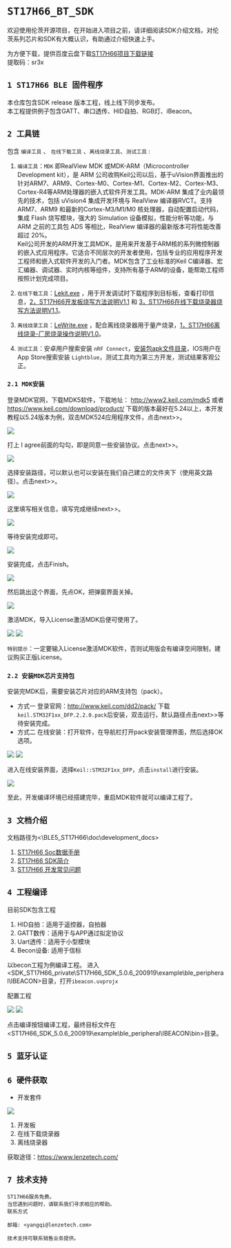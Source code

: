 # `ST17H66_BT_SDK`

欢迎使用伦茨开源项目，在开始进入项目之前，请详细阅读SDK介绍文档，对伦茨系列芯片和SDK有大概认识，有助通过介绍快速上手。

为方便下载，提供百度云盘下载[ST17H66项目下载链接](https://pan.baidu.com/s/1AhewCj6NejWPhtIfEG4tCw)  
提取码：sr3x

## `1 ST17H66 BLE 固件程序`
本仓库包含SDK release 版本工程，线上线下同步发布。  
本工程提供例子包含GATT、串口透传、HID自拍、RGB灯、iBeacon。

## `2 工具链`

包含 `编译工具` 、 `在线下载工具` 、`离线烧录工具`、`测试工具`  :

1.  `编译工具`：`MDK` 即RealView MDK 或MDK-ARM（Microcontroller Development kit），是 ARM 公司收购Keil公司以后，基于uVision界面推出的针对ARM7、ARM9、Cortex-M0、Cortex-M1、Cortex-M2、Cortex-M3、Cortex-R4等ARM处理器的嵌入式软件开发工具。MDK-ARM 集成了业内最领先的技术，包括 uVision4 集成开发环境与 RealView 编译器RVCT。支持 ARM7、ARM9 和最新的Cortex-M3/M1/M0 核处理器，自动配置启动代码，集成 Flash 烧写模块，强大的 Simulation 设备模拟，性能分析等功能，与 ARM 之前的工具包 ADS 等相比，RealView 编译器的最新版本可将性能改善超过 20%。  
Keil公司开发的ARM开发工具MDK，是用来开发基于ARM核的系列微控制器的嵌入式应用程序。它适合不同层次的开发者使用，包括专业的应用程序开发工程师和嵌入式软件开发的入门者。MDK包含了工业标准的Keil C编译器、宏汇编器、调试器、实时内核等组件，支持所有基于ARM的设备，能帮助工程师按照计划完成项目。

2. `在线下载工具`：[Lekit.exe](./doc/development_docs/1，ST17H66开发套件入门及调试) ，用于开发调试时下载程序到目标板，查看打印信息，[2，ST17H66开发板烧写方法说明V1.1](./doc/development_docs/1，ST17H66开发套件入门及调试) 和 [3，ST17H66在线下载烧录器烧写方法说明V1.1](./doc/development_docs/1，ST17H66开发套件入门及调试)。
  
3. `离线烧录工具`：[LeWrite.exe](./doc/development_docs/4，ST17H66烧录) ，配合离线烧录器用于量产烧录，[1，ST17H66离线烧录-厂房烧录操作说明V1.0](./doc/development_docs/4，ST17H66烧录)。

4. `测试工具`：安卓用户搜索安装 `nRF Connect`，[安装包apk文件目录](./doc/tools)，IOS用户在App Store搜索安装 `Lightblue`，测试工具均为第三方开发，测试结果客观公正。


### `2.1 MDK安装`
登录MDK官网，下载MDK5软件，下载地址：
http://www2.keil.com/mdk5  或者 https://www.keil.com/download/product/
下载的版本最好在5.24以上，本开发教程以5.24版本为例，双击MDK524应用程序文件，点击next>>。

![](doc/image/development_install/mdk01.png)

打上 I agree前面的勾勾，即是同意一些安装协议。点击next>>。

![](doc/image/development_install/mdk02.png)

选择安装路径，可以默认也可以安装在我们自己建立的文件夹下（使用英文路径）。点击next>>。

![](doc/image/development_install/mdk03.png)

这里填写相关信息，填写完成继续next>>。

![](doc/image/development_install/mdk04.png)

等待安装完成即可。

![](doc/image/development_install/mdk05.png)

安装完成，点击Finish。

![](doc/image/development_install/mdk06.png)

然后跳出这个界面，先点OK，把弹窗界面关掉。

![](doc/image/development_install/mdk07.png)

激活MDK，导入License激活MDK后便可使用了。

![](doc/image/development_install/mdk08.png)
![](doc/image/development_install/mdk09.png)

`特别提示`：一定要输入License激活MDK软件，否则试用版会有编译空间限制，建议购买正版License。

### `2.2 安装MDK芯片支持包`
安装完MDK后，需要安装芯片对应的ARM支持包（pack）。  
- 方式一 登录官网：http://www.keil.com/dd2/pack/ 下载 `keil.STM32F1xx_DFP.2.2.0.pack`后安装，双击运行，默认路径点击next>>等待安装完成。
- 方式二 在线安装：打开软件，在导航栏打开pack安装管理界面，然后选择OK选项。

![](doc/image/development_install/mdk_pack02.png)
![](doc/image/development_install/mdk_pack03.png)

进入在线安装界面，选择`Keil::STM32F1xx_DFP`，点击`install`进行安装。

![](doc/image/development_install/mdk_pack04.png)

至此，开发编译环境已经搭建完毕，重启MDK软件就可以编译工程了。

## `3 文档介绍`

文档路径为<\BLE5_ST17H66\doc\development_docs>

1. [ST17H66 Soc数据手册](./doc/development_docs/3，ST17H66参考资料)
2. [ST17H66 SDK简介](./doc/development_docs/3，ST17H66参考资料)
3. [ST17H66 开发常见问题](./doc/development_docs/3，ST17H66参考资料/3，ST17H66开发常见问题.md)
   
## `4 工程编译`

目前SDK包含工程 

1. HID自拍：适用于遥控器，自拍器
2. GATT数传：适用于与APP通过拟定协议
3. Uart透传：适用于小型模块
4. Becon设备: 适用于信标 
   
以becon工程为例编译工程。
进入<SDK_ST17H66_private\ST17H66_SDK_5.0.6_200919\example\ble_peripheral\IBEACON>目录，打开`ibeacon.uvprojx`

配置工程

![](doc/image/project_build/pro_build01.png)
![](doc/image/project_build/pro_build02.png)

点击编译按钮编译工程，最终目标文件在<ST17H66_SDK_5.0.6_200919\example\ble_peripheral\IBEACON\bin>目录。

## `5 蓝牙认证`


## `6 硬件获取`

* 开发套件

![](doc/image/development_hardware/develop_hardware01.png)

1. 开发板
2. 在线下载烧录器
3. 离线烧录器

获取途径：https://www.lenzetech.com/


   
## `7 技术支持`

    ST17H66服务免费。  
    当您遇到问题时，请联系我们寻求相应的帮助。
    联系方式

    邮箱: <yangqi@lenzetech.com>

    技术支持可联系销售业务提供。



